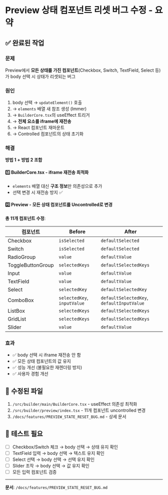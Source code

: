 # Preview 상태 컴포넌트 리셋 버그 수정 - 요약

## ✅ 완료된 작업

### 문제

Preview에서 **모든 상태를 가진 컴포넌트**(Checkbox, Switch, TextField, Select 등)가 body 선택 시 상태가 리셋되는 버그

### 원인

1. body 선택 → `updateElement()` 호출
2. → `elements` 배열 새 참조 생성 (Immer)
3. → `BuilderCore.tsx`의 useEffect 트리거
4. → **전체 요소를 iframe에 재전송**
5. → React 컴포넌트 재마운트
6. → Controlled 컴포넌트의 상태 초기화

### 해결

**방법 1 + 방법 2 조합**

#### 1️⃣ BuilderCore.tsx - iframe 재전송 최적화

- `elements` 배열 대신 **구조 정보**만 의존성으로 추가
- 선택 변경 시 재전송 방지 ✅

#### 2️⃣ Preview - 모든 상태 컴포넌트를 Uncontrolled로 변경

**총 11개 컴포넌트 수정**:

| 컴포넌트          | Before                      | After                                     |
| ----------------- | --------------------------- | ----------------------------------------- |
| Checkbox          | `isSelected`                | `defaultSelected`                         |
| Switch            | `isSelected`                | `defaultSelected`                         |
| RadioGroup        | `value`                     | `defaultValue`                            |
| ToggleButtonGroup | `selectedKeys`              | `defaultSelectedKeys`                     |
| Input             | `value`                     | `defaultValue`                            |
| TextField         | `value`                     | `defaultValue`                            |
| Select            | `selectedKey`               | `defaultSelectedKey`                      |
| ComboBox          | `selectedKey`, `inputValue` | `defaultSelectedKey`, `defaultInputValue` |
| ListBox           | `selectedKeys`              | `defaultSelectedKeys`                     |
| GridList          | `selectedKeys`              | `defaultSelectedKeys`                     |
| Slider            | `value`                     | `defaultValue`                            |

### 효과

- ✅ body 선택 시 iframe 재전송 안 함
- ✅ 모든 상태 컴포넌트의 값 유지
- ✅ 성능 개선 (불필요한 재렌더링 방지)
- ✅ 사용자 경험 개선

## 📁 수정된 파일

1. `/src/builder/main/BuilderCore.tsx` - useEffect 의존성 최적화
2. `/src/builder/preview/index.tsx` - 11개 컴포넌트 uncontrolled 변경
3. `/docs/features/PREVIEW_STATE_RESET_BUG.md` - 상세 문서

## 🧪 테스트 필요

- [ ] Checkbox/Switch 체크 → body 선택 → 상태 유지 확인
- [ ] TextField 입력 → body 선택 → 텍스트 유지 확인
- [ ] Select 선택 → body 선택 → 선택 유지 확인
- [ ] Slider 조작 → body 선택 → 값 유지 확인
- [ ] 모든 입력 컴포넌트 검증

---

**문서**: `/docs/features/PREVIEW_STATE_RESET_BUG.md`
